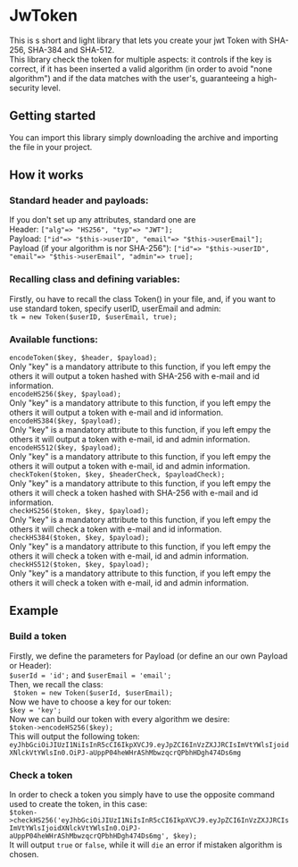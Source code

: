 # JwToken
This is s short and light library that lets you create your jwt Token with SHA-256, SHA-384 and SHA-512.  
This library check the token for multiple aspects: it controls if the key is correct, if it has been inserted a valid algorithm (in order to avoid "none algorithm") and if the data matches with the user's, guaranteeing a high-security level. 

Getting started
---------------
You can import this library simply downloading the archive and importing the file in your project.

How it works
------------
### Standard header and payloads:  
If you don't set up any attributes, standard one are  
Header: ```["alg"=> "HS256", "typ"=> "JWT"];```  
Payload: ```["id"=> "$this->userID", "email"=> "$this->userEmail"];```  
Payload (if your algorithm is nor SHA-256"): ```["id"=> "$this->userID", "email"=> "$this->userEmail", "admin"=> true];```  

### Recalling class and defining variables:
Firstly, ou have to recall the class Token() in your file, and, if you want to use standard token, specify userID, userEmail and admin:  
```tk = new Token($userID, $userEmail, true);```  

### Available functions:
  ```encodeToken($key, $header, $payload);```   
Only "key" is a mandatory attribute to this function, if you left empy the others it will output a token hashed with SHA-256 with e-mail and id information.  
  ```encodeHS256($key, $payload);```  
Only "key" is a mandatory attribute to this function, if you left empy the others it will output a token with e-mail and id information.  
  ```encodeHS384($key, $payload);```  
Only "key" is a mandatory attribute to this function, if you left empy the others it will output a token with e-mail, id and admin information.  
  ```encodeHS512($key, $payload);```  
Only "key" is a mandatory attribute to this function, if you left empy the others it will output a token with e-mail, id and admin information.  
  ```checkToken($token, $key, $headerCheck, $payloadCheck);```  
Only "key" is a mandatory attribute to this function, if you left empy the others it will check a token hashed with SHA-256 with e-mail and id information.  
  ```checkHS256($token, $key, $payload);```  
Only "key" is a mandatory attribute to this function, if you left empy the others it will check a token with e-mail and id information.  
  ```checkHS384($token, $key, $payload);```  
Only "key" is a mandatory attribute to this function, if you left empy the others it will check a token with e-mail, id and admin information.  
  ```checkHS512($token, $key, $payload);```  
Only "key" is a mandatory attribute to this function, if you left empy the others it will check a token with e-mail, id and admin information.  

Example
-------
### Build a token  
Firstly, we define the parameters for Payload (or define an our own Payload or Header):  
```$userId = 'id';``` and ```$userEmail = 'email';```  
Then, we recall the class:  
``` $token = new Token($userId, $userEmail);```  
Now we have to choose a key for our token:  
```$key = 'key';```  
Now we can build our token with every algorithm we desire:  
```$token->encodeHS256($key);```  
This will output the following token:  
```eyJhbGciOiJIUzI1NiIsInR5cCI6IkpXVCJ9.eyJpZCI6InVzZXJJRCIsImVtYWlsIjoidXNlckVtYWlsIn0.OiPJ-aUppP04heWHrAShMbwzqcrQPbhHDgh474Ds6mg```  
### Check a token  
In order to check a token you simply have to use the opposite command used to create the token, in this case:  
```$token->checkHS256('eyJhbGciOiJIUzI1NiIsInR5cCI6IkpXVCJ9.eyJpZCI6InVzZXJJRCIsImVtYWlsIjoidXNlckVtYWlsIn0.OiPJ-aUppP04heWHrAShMbwzqcrQPbhHDgh474Ds6mg', $key);```  
It will output ```true``` or ```false```, while it will ```die``` an error if mistaken algorithm is chosen.
